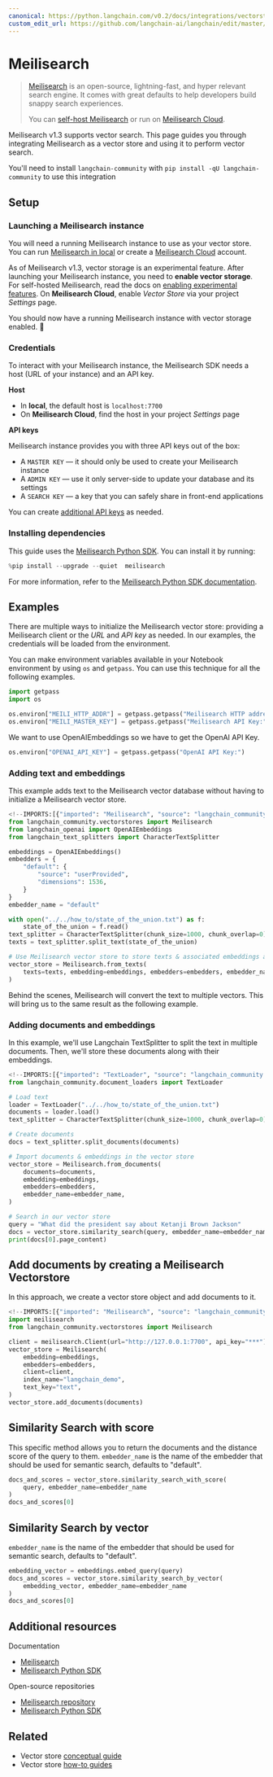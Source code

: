 ```yaml
---
canonical: https://python.langchain.com/v0.2/docs/integrations/vectorstores/meilisearch/
custom_edit_url: https://github.com/langchain-ai/langchain/edit/master/docs/docs/integrations/vectorstores/meilisearch.ipynb
---
```


# Meilisearch

> [Meilisearch](https://meilisearch.com) is an open-source, lightning-fast, and hyper relevant search engine. It comes with great defaults to help developers build snappy search experiences. 
>
> You can [self-host Meilisearch](https://www.meilisearch.com/docs/learn/getting_started/installation#local-installation) or run on [Meilisearch Cloud](https://www.meilisearch.com/pricing).

Meilisearch v1.3 supports vector search. This page guides you through integrating Meilisearch as a vector store and using it to perform vector search.

You'll need to install `langchain-community` with `pip install -qU langchain-community` to use this integration

## Setup

### Launching a Meilisearch instance

You will need a running Meilisearch instance to use as your vector store. You can run [Meilisearch in local](https://www.meilisearch.com/docs/learn/getting_started/installation#local-installation) or create a [Meilisearch Cloud](https://cloud.meilisearch.com/) account.

As of Meilisearch v1.3, vector storage is an experimental feature. After launching your Meilisearch instance, you need to **enable vector storage**. For self-hosted Meilisearch, read the docs on [enabling experimental features](https://www.meilisearch.com/docs/learn/experimental/overview). On **Meilisearch Cloud**, enable _Vector Store_ via your project _Settings_ page.

You should now have a running Meilisearch instance with vector storage enabled. 🎉

### Credentials

To interact with your Meilisearch instance, the Meilisearch SDK needs a host (URL of your instance) and an API key.

**Host**

- In **local**, the default host is `localhost:7700`
- On **Meilisearch Cloud**, find the host in your project _Settings_ page

**API keys**

Meilisearch instance provides you with three API keys out of the box: 
- A `MASTER KEY` — it should only be used to create your Meilisearch instance
- A `ADMIN KEY` — use it only server-side to update your database and its settings
- A `SEARCH KEY` — a key that you can safely share in front-end applications

You can create [additional API keys](https://www.meilisearch.com/docs/learn/security/master_api_keys) as needed.

### Installing dependencies

This guide uses the [Meilisearch Python SDK](https://github.com/meilisearch/meilisearch-python). You can install it by running:


```python
%pip install --upgrade --quiet  meilisearch
```

For more information, refer to the [Meilisearch Python SDK documentation](https://meilisearch.github.io/meilisearch-python/).

## Examples

There are multiple ways to initialize the Meilisearch vector store: providing a Meilisearch client or the _URL_ and _API key_ as needed. In our examples, the credentials will be loaded from the environment.

You can make environment variables available in your Notebook environment by using `os` and `getpass`. You can use this technique for all the following examples.


```python
import getpass
import os

os.environ["MEILI_HTTP_ADDR"] = getpass.getpass("Meilisearch HTTP address and port:")
os.environ["MEILI_MASTER_KEY"] = getpass.getpass("Meilisearch API Key:")
```

We want to use OpenAIEmbeddings so we have to get the OpenAI API Key.


```python
os.environ["OPENAI_API_KEY"] = getpass.getpass("OpenAI API Key:")
```

### Adding text and embeddings

This example adds text to the Meilisearch vector database without having to initialize a Meilisearch vector store.


```python
<!--IMPORTS:[{"imported": "Meilisearch", "source": "langchain_community.vectorstores", "docs": "https://api.python.langchain.com/en/latest/vectorstores/langchain_community.vectorstores.meilisearch.Meilisearch.html", "title": "Meilisearch"}, {"imported": "OpenAIEmbeddings", "source": "langchain_openai", "docs": "https://api.python.langchain.com/en/latest/embeddings/langchain_openai.embeddings.base.OpenAIEmbeddings.html", "title": "Meilisearch"}, {"imported": "CharacterTextSplitter", "source": "langchain_text_splitters", "docs": "https://api.python.langchain.com/en/latest/character/langchain_text_splitters.character.CharacterTextSplitter.html", "title": "Meilisearch"}]-->
from langchain_community.vectorstores import Meilisearch
from langchain_openai import OpenAIEmbeddings
from langchain_text_splitters import CharacterTextSplitter

embeddings = OpenAIEmbeddings()
embedders = {
    "default": {
        "source": "userProvided",
        "dimensions": 1536,
    }
}
embedder_name = "default"
```


```python
with open("../../how_to/state_of_the_union.txt") as f:
    state_of_the_union = f.read()
text_splitter = CharacterTextSplitter(chunk_size=1000, chunk_overlap=0)
texts = text_splitter.split_text(state_of_the_union)
```


```python
# Use Meilisearch vector store to store texts & associated embeddings as vector
vector_store = Meilisearch.from_texts(
    texts=texts, embedding=embeddings, embedders=embedders, embedder_name=embedder_name
)
```

Behind the scenes, Meilisearch will convert the text to multiple vectors. This will bring us to the same result as the following example.

### Adding documents and embeddings

In this example, we'll use Langchain TextSplitter to split the text in multiple documents. Then, we'll store these documents along with their embeddings.


```python
<!--IMPORTS:[{"imported": "TextLoader", "source": "langchain_community.document_loaders", "docs": "https://api.python.langchain.com/en/latest/document_loaders/langchain_community.document_loaders.text.TextLoader.html", "title": "Meilisearch"}]-->
from langchain_community.document_loaders import TextLoader

# Load text
loader = TextLoader("../../how_to/state_of_the_union.txt")
documents = loader.load()
text_splitter = CharacterTextSplitter(chunk_size=1000, chunk_overlap=0)

# Create documents
docs = text_splitter.split_documents(documents)

# Import documents & embeddings in the vector store
vector_store = Meilisearch.from_documents(
    documents=documents,
    embedding=embeddings,
    embedders=embedders,
    embedder_name=embedder_name,
)

# Search in our vector store
query = "What did the president say about Ketanji Brown Jackson"
docs = vector_store.similarity_search(query, embedder_name=embedder_name)
print(docs[0].page_content)
```

## Add documents by creating a Meilisearch Vectorstore

In this approach, we create a vector store object and add documents to it.


```python
<!--IMPORTS:[{"imported": "Meilisearch", "source": "langchain_community.vectorstores", "docs": "https://api.python.langchain.com/en/latest/vectorstores/langchain_community.vectorstores.meilisearch.Meilisearch.html", "title": "Meilisearch"}]-->
import meilisearch
from langchain_community.vectorstores import Meilisearch

client = meilisearch.Client(url="http://127.0.0.1:7700", api_key="***")
vector_store = Meilisearch(
    embedding=embeddings,
    embedders=embedders,
    client=client,
    index_name="langchain_demo",
    text_key="text",
)
vector_store.add_documents(documents)
```

## Similarity Search with score

This specific method allows you to return the documents and the distance score of the query to them. `embedder_name` is the name of the embedder that should be used for semantic search, defaults to "default".


```python
docs_and_scores = vector_store.similarity_search_with_score(
    query, embedder_name=embedder_name
)
docs_and_scores[0]
```

## Similarity Search by vector
`embedder_name` is the name of the embedder that should be used for semantic search, defaults to "default".


```python
embedding_vector = embeddings.embed_query(query)
docs_and_scores = vector_store.similarity_search_by_vector(
    embedding_vector, embedder_name=embedder_name
)
docs_and_scores[0]
```

## Additional resources

Documentation
- [Meilisearch](https://www.meilisearch.com/docs/)
- [Meilisearch Python SDK](https://python-sdk.meilisearch.com)

Open-source repositories
- [Meilisearch repository](https://github.com/meilisearch/meilisearch)
- [Meilisearch Python SDK](https://github.com/meilisearch/meilisearch-python)


## Related

- Vector store [conceptual guide](/docs/concepts/#vector-stores)
- Vector store [how-to guides](/docs/how_to/#vector-stores)